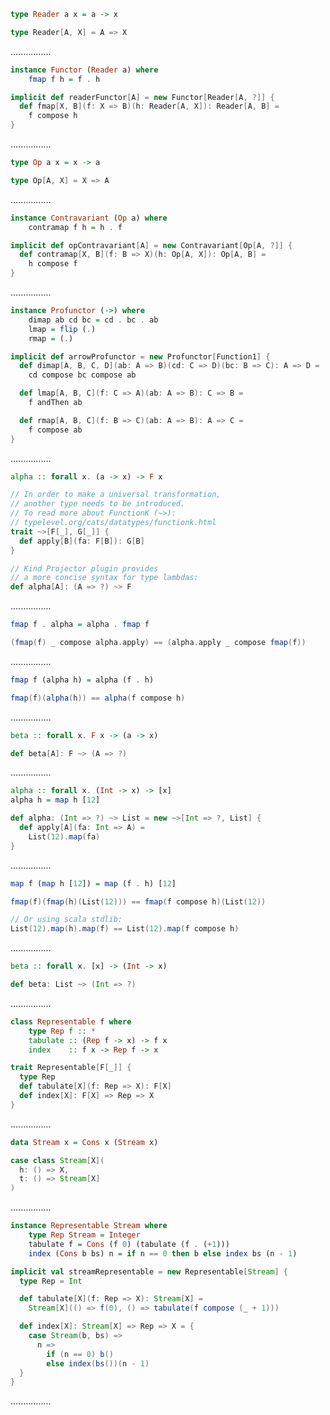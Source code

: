 ```Haskell
type Reader a x = a -> x
```
```scala
type Reader[A, X] = A => X
```
................
```Haskell
instance Functor (Reader a) where
    fmap f h = f . h
```
```scala
implicit def readerFunctor[A] = new Functor[Reader[A, ?]] {
  def fmap[X, B](f: X => B)(h: Reader[A, X]): Reader[A, B] =
    f compose h
}

```
................
```Haskell
type Op a x = x -> a
```
```scala
type Op[A, X] = X => A
```
................
```Haskell
instance Contravariant (Op a) where
    contramap f h = h . f
```
```scala
implicit def opContravariant[A] = new Contravariant[Op[A, ?]] {
  def contramap[X, B](f: B => X)(h: Op[A, X]): Op[A, B] =
    h compose f
}
```
................
```Haskell
instance Profunctor (->) where
    dimap ab cd bc = cd . bc . ab
    lmap = flip (.)
    rmap = (.)
```
```scala
implicit def arrowProfunctor = new Profunctor[Function1] {
  def dimap[A, B, C, D](ab: A => B)(cd: C => D)(bc: B => C): A => D =
    cd compose bc compose ab

  def lmap[A, B, C](f: C => A)(ab: A => B): C => B =
    f andThen ab

  def rmap[A, B, C](f: B => C)(ab: A => B): A => C =
    f compose ab
}
```
................
```Haskell
alpha :: forall x. (a -> x) -> F x
```
```scala
// In order to make a universal transformation,
// another type needs to be introduced.
// To read more about FunctionK (~>):
// typelevel.org/cats/datatypes/functionk.html
trait ~>[F[_], G[_]] {
  def apply[B](fa: F[B]): G[B]
}

// Kind Projector plugin provides
// a more concise syntax for type lambdas:
def alpha[A]: (A => ?) ~> F
```
................
```Haskell
fmap f . alpha = alpha . fmap f
```
```scala
(fmap(f) _ compose alpha.apply) == (alpha.apply _ compose fmap(f))
```
................
```Haskell
fmap f (alpha h) = alpha (f . h)
```
```scala
fmap(f)(alpha(h)) == alpha(f compose h)
```
................
```Haskell
beta :: forall x. F x -> (a -> x)
```
```scala
def beta[A]: F ~> (A => ?)
```
................
```Haskell
alpha :: forall x. (Int -> x) -> [x]
alpha h = map h [12]
```
```scala
def alpha: (Int => ?) ~> List = new ~>[Int => ?, List] {
  def apply[A](fa: Int => A) =
    List(12).map(fa)
}
```
................
```Haskell
map f (map h [12]) = map (f . h) [12]
```
```scala
fmap(f)(fmap(h)(List(12))) == fmap(f compose h)(List(12))

// Or using scala stdlib:
List(12).map(h).map(f) == List(12).map(f compose h)
```
................
```Haskell
beta :: forall x. [x] -> (Int -> x)
```
```scala
def beta: List ~> (Int => ?)
```
................
```Haskell
class Representable f where
    type Rep f :: *
    tabulate :: (Rep f -> x) -> f x
    index    :: f x -> Rep f -> x
```
```scala
trait Representable[F[_]] {
  type Rep
  def tabulate[X](f: Rep => X): F[X]
  def index[X]: F[X] => Rep => X
}
```
................
```Haskell
data Stream x = Cons x (Stream x)
```
```scala
case class Stream[X](
  h: () => X,
  t: () => Stream[X]
)
```
................
```Haskell
instance Representable Stream where
    type Rep Stream = Integer
    tabulate f = Cons (f 0) (tabulate (f . (+1)))
    index (Cons b bs) n = if n == 0 then b else index bs (n - 1)
```
```scala
implicit val streamRepresentable = new Representable[Stream] {
  type Rep = Int

  def tabulate[X](f: Rep => X): Stream[X] = 
    Stream[X](() => f(0), () => tabulate(f compose (_ + 1)))

  def index[X]: Stream[X] => Rep => X = {
    case Stream(b, bs) => 
      n =>
        if (n == 0) b()
        else index(bs())(n - 1)
  }
}
```
................
